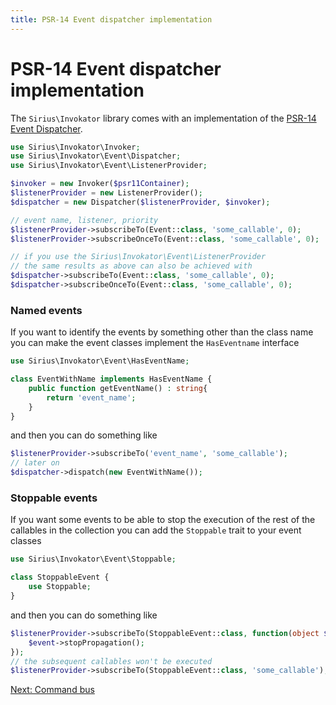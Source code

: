 ```yaml
---
title: PSR-14 Event dispatcher implementation
---
```


# PSR-14 Event dispatcher implementation

The `Sirius\Invokator` library comes with an implementation of the [PSR-14 Event Dispatcher](https://www.php-fig.org/psr/psr-14/).

```php
use Sirius\Invokator\Invoker;
use Sirius\Invokator\Event\Dispatcher;
use Sirius\Invokator\Event\ListenerProvider;

$invoker = new Invoker($psr11Container);
$listenerProvider = new ListenerProvider();
$dispatcher = new Dispatcher($listenerProvider, $invoker);

// event name, listener, priority
$listenerProvider->subscribeTo(Event::class, 'some_callable', 0);
$listenerProvider->subscribeOnceTo(Event::class, 'some_callable', 0);

// if you use the Sirius\Invokator\Event\ListenerProvider
// the same results as above can also be achieved with
$dispatcher->subscribeTo(Event::class, 'some_callable', 0);
$dispatcher->subscribeOnceTo(Event::class, 'some_callable', 0);
```

### Named events

If you want to identify the events by something other than the class name you can make the event classes implement the `HasEventname` interface

```php
use Sirius\Invokator\Event\HasEventName;

class EventWithName implements HasEventName {
    public function getEventName() : string{
        return 'event_name';
    }
}
```

and then you can do something like

```php
$listenerProvider->subscribeTo('event_name', 'some_callable');
// later on
$dispatcher->dispatch(new EventWithName());
```

### Stoppable events

If you want some events to be able to stop the execution of the rest of the callables in the collection you can add the `Stoppable` trait to your event classes

```php
use Sirius\Invokator\Event\Stoppable;

class StoppableEvent {
    use Stoppable;
}
```

and then you can do something like

```php
$listenerProvider->subscribeTo(StoppableEvent::class, function(object $event) {
    $event->stopPropagation();
});
// the subsequent callables won't be executed
$listenerProvider->subscribeTo(StoppableEvent::class, 'some_callable');
```

[Next: Command bus](2_3_command_bus.md)
